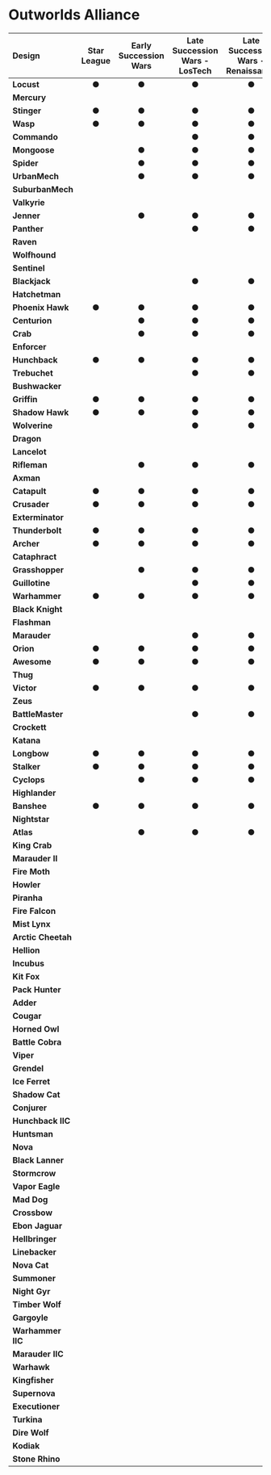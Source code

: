 # Outworlds Alliance

| Design | Star League | Early Succession Wars | Late Succession Wars - LosTech | Late Succession Wars - Renaissance | Clan Invasion | Civil War | Jihad | Early Republic | Late Republic | Dark Ages |
| :--- | :---: | :---: | :---: | :---: | :---: | :---: | :---: | :---: | :---: | :---: |
| **Locust** |  ●  |  ●  |  ●  |  ●  |  ●  |  ●  |  ●  |     |     |     |
| **Mercury** |     |     |     |     |     |     |     |     |     |     |
| **Stinger** |  ●  |  ●  |  ●  |  ●  |  ●  |  ●  |  ●  |     |     |     |
| **Wasp** |  ●  |  ●  |  ●  |  ●  |  ●  |  ●  |  ●  |     |     |     |
| **Commando** |     |     |  ●  |  ●  |  ●  |  ●  |  ●  |     |     |     |
| **Mongoose** |     |  ●  |  ●  |  ●  |  ●  |     |     |     |     |     |
| **Spider** |     |  ●  |  ●  |  ●  |  ●  |  ●  |  ●  |     |     |     |
| **UrbanMech** |     |  ●  |  ●  |  ●  |  ●  |  ●  |  ●  |     |     |     |
| **SuburbanMech** |     |     |     |     |     |     |     |     |     |     |
| **Valkyrie** |     |     |     |     |     |     |     |     |     |     |
| **Jenner** |     |  ●  |  ●  |  ●  |  ●  |  ●  |  ●  |     |     |     |
| **Panther** |     |     |  ●  |  ●  |  ●  |  ●  |  ●  |     |     |     |
| **Raven** |     |     |     |     |     |     |     |     |     |     |
| **Wolfhound** |     |     |     |     |     |     |     |     |     |     |
| **Sentinel** |     |     |     |     |     |     |     |     |     |     |
| **Blackjack** |     |     |  ●  |  ●  |  ●  |  ●  |  ●  |     |     |     |
| **Hatchetman** |     |     |     |     |     |  ●  |  ●  |     |     |     |
| **Phoenix Hawk** |  ●  |  ●  |  ●  |  ●  |  ●  |  ●  |  ●  |     |     |     |
| **Centurion** |     |  ●  |  ●  |  ●  |  ●  |  ●  |  ●  |     |     |     |
| **Crab** |     |  ●  |  ●  |  ●  |  ●  |     |     |     |     |     |
| **Enforcer** |     |     |     |     |     |  ●  |  ●  |     |     |     |
| **Hunchback** |  ●  |  ●  |  ●  |  ●  |  ●  |  ●  |  ●  |     |     |     |
| **Trebuchet** |     |     |  ●  |  ●  |  ●  |  ●  |  ●  |     |     |     |
| **Bushwacker** |     |     |     |     |     |     |     |     |     |     |
| **Griffin** |  ●  |  ●  |  ●  |  ●  |  ●  |  ●  |  ●  |     |     |     |
| **Shadow Hawk** |  ●  |  ●  |  ●  |  ●  |  ●  |  ●  |  ●  |     |     |     |
| **Wolverine** |     |     |  ●  |  ●  |  ●  |  ●  |  ●  |     |     |     |
| **Dragon** |     |     |     |     |     |     |     |     |     |     |
| **Lancelot** |     |     |     |     |     |     |     |     |     |     |
| **Rifleman** |     |  ●  |  ●  |  ●  |  ●  |  ●  |  ●  |     |     |     |
| **Axman** |     |     |     |     |     |     |     |     |     |     |
| **Catapult** |  ●  |  ●  |  ●  |  ●  |  ●  |  ●  |  ●  |     |     |     |
| **Crusader** |  ●  |  ●  |  ●  |  ●  |  ●  |  ●  |  ●  |     |     |     |
| **Exterminator** |     |     |     |     |     |     |     |     |     |     |
| **Thunderbolt** |  ●  |  ●  |  ●  |  ●  |  ●  |  ●  |  ●  |     |     |     |
| **Archer** |  ●  |  ●  |  ●  |  ●  |  ●  |  ●  |  ●  |     |     |     |
| **Cataphract** |     |     |     |     |     |  ●  |  ●  |     |     |     |
| **Grasshopper** |     |  ●  |  ●  |  ●  |  ●  |  ●  |  ●  |     |     |     |
| **Guillotine** |     |     |  ●  |  ●  |  ●  |  ●  |  ●  |     |     |     |
| **Warhammer** |  ●  |  ●  |  ●  |  ●  |  ●  |  ●  |  ●  |     |     |     |
| **Black Knight** |     |     |     |     |  ●  |  ●  |  ●  |     |     |     |
| **Flashman** |     |     |     |     |     |     |     |     |     |     |
| **Marauder** |     |     |  ●  |  ●  |  ●  |  ●  |  ●  |     |     |     |
| **Orion** |  ●  |  ●  |  ●  |  ●  |  ●  |  ●  |  ●  |     |     |     |
| **Awesome** |  ●  |  ●  |  ●  |  ●  |  ●  |  ●  |  ●  |     |     |     |
| **Thug** |     |     |     |     |     |  ●  |  ●  |     |     |     |
| **Victor** |  ●  |  ●  |  ●  |  ●  |  ●  |  ●  |  ●  |     |     |     |
| **Zeus** |     |     |     |     |     |  ●  |  ●  |     |     |     |
| **BattleMaster** |     |     |  ●  |  ●  |  ●  |  ●  |  ●  |     |     |     |
| **Crockett** |     |     |     |     |     |     |     |     |     |     |
| **Katana** |     |     |     |     |     |     |     |     |     |     |
| **Longbow** |  ●  |  ●  |  ●  |  ●  |  ●  |  ●  |  ●  |     |     |     |
| **Stalker** |  ●  |  ●  |  ●  |  ●  |  ●  |  ●  |  ●  |     |     |     |
| **Cyclops** |     |  ●  |  ●  |  ●  |  ●  |  ●  |  ●  |     |     |     |
| **Highlander** |     |     |     |     |     |     |     |     |     |     |
| **Banshee** |  ●  |  ●  |  ●  |  ●  |  ●  |  ●  |  ●  |     |     |     |
| **Nightstar** |     |     |     |     |     |     |     |     |     |     |
| **Atlas** |     |  ●  |  ●  |  ●  |  ●  |  ●  |  ●  |     |     |     |
| **King Crab** |     |     |     |     |     |     |     |     |     |     |
| **Marauder II** |     |     |     |     |     |     |     |     |     |     |
| **Fire Moth** |     |     |     |     |     |     |     |     |     |     |
| **Howler** |     |     |     |     |     |     |     |     |     |     |
| **Piranha** |     |     |     |     |     |     |     |     |     |     |
| **Fire Falcon** |     |     |     |     |     |     |     |     |     |     |
| **Mist Lynx** |     |     |     |     |     |     |     |     |     |     |
| **Arctic Cheetah** |     |     |     |     |     |     |     |     |     |     |
| **Hellion** |     |     |     |     |     |     |     |     |     |     |
| **Incubus** |     |     |     |     |     |     |     |     |     |     |
| **Kit Fox** |     |     |     |     |     |     |     |     |     |     |
| **Pack Hunter** |     |     |     |     |     |     |     |     |     |     |
| **Adder** |     |     |     |     |     |     |     |     |     |     |
| **Cougar** |     |     |     |     |     |     |     |     |     |     |
| **Horned Owl** |     |     |     |     |     |     |     |     |     |     |
| **Battle Cobra** |     |     |     |     |     |     |     |     |     |     |
| **Viper** |     |     |     |     |     |     |     |     |     |     |
| **Grendel** |     |     |     |     |     |     |     |     |     |     |
| **Ice Ferret** |     |     |     |     |     |     |     |     |     |     |
| **Shadow Cat** |     |     |     |     |     |     |     |     |     |     |
| **Conjurer** |     |     |     |     |     |     |     |     |     |     |
| **Hunchback IIC** |     |     |     |     |     |     |     |     |     |     |
| **Huntsman** |     |     |     |     |     |     |     |     |     |     |
| **Nova** |     |     |     |     |     |     |     |     |     |     |
| **Black Lanner** |     |     |     |     |     |     |     |     |     |     |
| **Stormcrow** |     |     |     |     |     |     |     |     |     |     |
| **Vapor Eagle** |     |     |     |     |     |     |     |     |     |     |
| **Mad Dog** |     |     |     |     |     |     |     |     |     |     |
| **Crossbow** |     |     |     |     |     |     |     |     |     |     |
| **Ebon Jaguar** |     |     |     |     |     |     |     |     |     |     |
| **Hellbringer** |     |     |     |     |     |     |     |     |     |     |
| **Linebacker** |     |     |     |     |     |     |     |     |     |     |
| **Nova Cat** |     |     |     |     |     |     |     |     |     |     |
| **Summoner** |     |     |     |     |     |     |     |     |     |     |
| **Night Gyr** |     |     |     |     |     |     |     |     |     |     |
| **Timber Wolf** |     |     |     |     |     |     |     |     |     |     |
| **Gargoyle** |     |     |     |     |     |     |     |     |     |     |
| **Warhammer IIC** |     |     |     |     |     |     |     |     |     |     |
| **Marauder IIC** |     |     |     |     |     |     |     |     |     |     |
| **Warhawk** |     |     |     |     |     |     |     |     |     |     |
| **Kingfisher** |     |     |     |     |     |     |     |     |     |     |
| **Supernova** |     |     |     |     |     |     |     |     |     |     |
| **Executioner** |     |     |     |     |     |     |     |     |     |     |
| **Turkina** |     |     |     |     |     |     |     |     |     |     |
| **Dire Wolf** |     |     |     |     |     |     |     |     |     |     |
| **Kodiak** |     |     |     |     |     |     |     |     |     |     |
| **Stone Rhino** |     |     |     |     |     |     |     |     |     |     |

